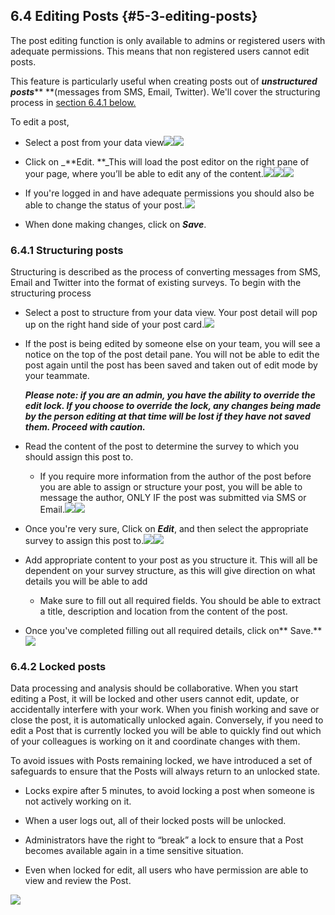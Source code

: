## 6.4 Editing Posts {#5-3-editing-posts}

The post editing function is only available to admins or registered users with adequate permissions. This means that non registered users cannot edit posts.

This feature is particularly useful when creating posts out of _**unstructured posts**_** **\(messages from SMS, Email, Twitter\). We'll cover   the structuring process in [section 6.4.1 below.](#641-structuring-posts)

To edit a post,

* Select a post from your data view![](/assets/Date_mode_before_post_selection.png)![](/assets/Post_selected_for_viewing.png)

* Click on \_**Edit. **\_This will load the post editor on the right pane of your page, where you’ll be able to edit any of the content.![](/assets/Edit_button.png)![](/assets/Edit_a_post.png)![](/assets/Edit_your_task.png)

* If you're logged in and have adequate permissions you should also be able to change the status of your post.![](/assets/Set_edit_post_status.png)

* When done making changes, click on _**Save**_.

### 6.4.1 Structuring posts

Structuring is described as the process of converting messages from SMS, Email and Twitter into the format of existing surveys. To begin with the structuring process

* Select a post to structure from your data view. Your post detail will pop up on the right hand side of your post card.![](/assets/Select_post_to_structure.png)
* If the post is being edited by someone else on your team, you will see a notice on the top of the post detail pane. You will not be able to edit the post again until the post has been saved and taken out of edit mode by your teammate.

  _**Please note: if you are an admin, you have the ability to override the edit lock. If you choose to override the lock, any changes being made by the person editing at that time will be lost if they have not saved them. Proceed with caution.**_

* Read the content of the post to determine the survey to which you should assign this post to.

  * If you require more information from the author of the post before you are able to assign or structure your post, you will be able to message the author, ONLY IF the post was submitted via SMS or Email.![](/assets/Conversation_with_author.png)![](/assets/Send_a_new_message.png)

* Once you're very sure, Click on _**Edit**_, and then select the appropriate survey to assign this post to.![](/assets/Click_edit_post_structure.png)![](/assets/Select_a_survey_structure.png)

* Add appropriate content to your post as you structure it. This will all be dependent on your survey structure, as this will give direction on what details you will be able to add

  * Make sure to fill out all required fields. You should be able to extract a title, description and location from the content of the post.

* Once you've completed filling out all required details, click on** Save.**![](/assets/structure_your_survey.png)

### 6.4.2 Locked posts

Data processing and analysis should be collaborative. When you start editing a Post, it will be locked and other users cannot edit, update, or accidentally interfere with your work. When you finish working and save or close the post, it is automatically unlocked again. Conversely, if you need to edit a Post that is currently locked you will be able to quickly find out which of your colleagues is working on it and coordinate changes with them.

To avoid issues with Posts remaining locked, we have introduced a set of safeguards to ensure that the Posts will always return to an unlocked state.

* Locks expire after 5 minutes, to avoid locking a post when someone is not actively working on it.

* When a user logs out, all of their locked posts will be unlocked.

* Administrators have the right to “break” a lock to ensure that a Post becomes available again in a time sensitive situation.

* Even when locked for edit, all users who have permission are able to view and review the Post.

![](https://lh6.googleusercontent.com/OdYpNvi8sb--xsn0j-D2ituEqcuzYV63jfrrbUNP5WIV9bcptNSkVEG58sATa_XuoM_9lNubYNlZI3qDHshZz-rIFveWtSCZP4dLAOCXeFDPa4wR5PSosuMkzpw28iGIjA6mn5Av)

